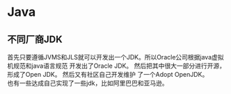 # Java  
## 不同厂商JDK
首先只要遵循JVMS和JLS就可以开发出一个JDK。所以Oracle公司根据java虚拟机规范和java语言规范
开发出了Oracle JDK。 然后把其中很大一部分进行开源，形成了Open JDK。 然后又有社区自己开发维护
了一个Adopt OpenJDK。  
也有一些达成自己实现了一些jdk，比如阿里巴巴和亚马逊。



